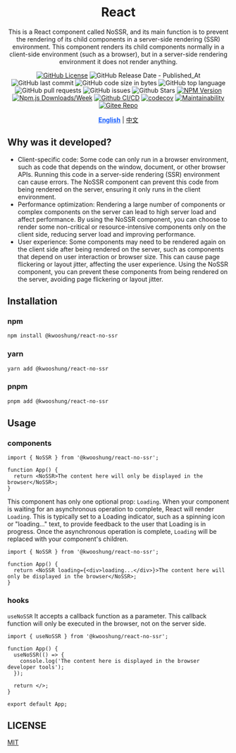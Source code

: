 <div align="center">

# React

This is a React component called NoSSR, and its main function is to prevent the rendering of its child components in a server-side rendering (SSR) environment. This component renders its child components normally in a client-side environment (such as a browser), but in a server-side rendering environment it does not render anything.

[![GitHub License](https://img.shields.io/github/license/kwooshung/react-no-ssr?labelColor=272e3b&color=165dff)](LICENSE)
![GitHub Release Date - Published_At](https://img.shields.io/github/release-date/kwooshung/react-no-ssr?labelColor=272e3b&color=00b42A&logo=github)
![GitHub last commit](https://img.shields.io/github/last-commit/kwooshung/react-no-ssr?labelColor=272e3b&color=165dff)
![GitHub code size in bytes](https://img.shields.io/github/languages/code-size/kwooshung/react-no-ssr?labelColor=272e3b&color=165dff)
![GitHub top language](https://img.shields.io/github/languages/top/kwooshung/react-no-ssr?labelColor=272e3b&color=165dff)
![GitHub pull requests](https://img.shields.io/github/issues-pr/kwooshung/react-no-ssr?labelColor=272e3b&color=165dff)
![GitHub issues](https://img.shields.io/github/issues/kwooshung/react-no-ssr?labelColor=272e3b&color=165dff)
![Github Stars](https://img.shields.io/github/stars/kwooshung/react-no-ssr?labelColor=272e3b&color=165dff)
[![NPM Version](https://img.shields.io/npm/v/@kwooshung/react-no-ssr?labelColor=272e3b&color=165dff)](https://www.npmjs.com/package/@kwooshung/react-no-ssr)
[![Npm.js Downloads/Week](https://img.shields.io/npm/dw/%40kwooshung%2Freact-no-ssr?labelColor=272e3b&labelColor=272e3b&color=165dff&logo=npm)](https://www.npmjs.com/package/@kwooshung/react-no-ssr)
[![Github CI/CD](https://github.com/kwooshung/react-no-ssr/actions/workflows/ci.yml/badge.svg)](https://github.com/kwooshung/react-no-ssr/actions/)
[![codecov](https://codecov.io/gh/kwooshung/react-no-ssr/graph/badge.svg?token=VVZJE7H0KD)](https://codecov.io/gh/kwooshung/react-no-ssr)
[![Maintainability](https://api.codeclimate.com/v1/badges/325d0881b1ca19165d35/maintainability)](https://codeclimate.com/github/kwooshung/react-no-ssr/maintainability/)
[![Gitee Repo](https://img.shields.io/badge/Gitee-react--overlay--scrollbars--smooth-165dff?logo=gitee)](https://gitee.com/kwooshung/react-no-ssr/)

<p align="center">
    <a href="README.md" style="font-weight:700;color:#165dff;text-decoration:underline;">English</a> | 
    <a href="README.zh-CN.md">中文</a>
</p>
</div>

## Why was it developed?

- Client-specific code: Some code can only run in a browser environment, such as code that depends on the window, document, or other browser APIs. Running this code in a server-side rendering (SSR) environment can cause errors. The NoSSR component can prevent this code from being rendered on the server, ensuring it only runs in the client environment.
- Performance optimization: Rendering a large number of components or complex components on the server can lead to high server load and affect performance. By using the NoSSR component, you can choose to render some non-critical or resource-intensive components only on the client side, reducing server load and improving performance.
- User experience: Some components may need to be rendered again on the client side after being rendered on the server, such as components that depend on user interaction or browser size. This can cause page flickering or layout jitter, affecting the user experience. Using the NoSSR component, you can prevent these components from being rendered on the server, avoiding page flickering or layout jitter.

## Installation

### npm

```bash
npm install @kwooshung/react-no-ssr
```

### yarn

```bash
yarn add @kwooshung/react-no-ssr
```

### pnpm

```bash
pnpm add @kwooshung/react-no-ssr
```

## Usage

### components

```tsx
import { NoSSR } from '@kwooshung/react-no-ssr';

function App() {
  return <NoSSR>The content here will only be displayed in the browser</NoSSR>;
}
```

This component has only one optional prop: `Loading`. When your component is waiting for an asynchronous operation to complete, React will render `Loading`. This is typically set to a Loading indicator, such as a spinning icon or "loading..." text, to provide feedback to the user that Loading is in progress. Once the asynchronous operation is complete, `Loading` will be replaced with your component's children.

```tsx
import { NoSSR } from '@kwooshung/react-no-ssr';

function App() {
  return <NoSSR loading={<div>loading...</div>}>The content here will only be displayed in the browser</NoSSR>;
}
```

### hooks

`useNoSSR` It accepts a callback function as a parameter. This callback function will only be executed in the browser, not on the server side.

```tsx
import { useNoSSR } from '@kwooshung/react-no-ssr';

function App() {
  useNoSSR(() => {
    console.log('The content here is displayed in the browser developer tools');
  });

  return </>;
}

export default App;
```

## LICENSE

[MIT](LICENSE)
